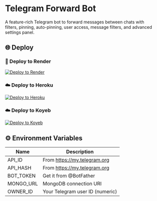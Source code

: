 # Telegram Forward Bot

A feature-rich Telegram bot to forward messages between chats with filters, pinning, auto-pinning, user access, message filters, and advanced settings panel.

## 🌐 Deploy

### 🚀 Deploy to Render

[![Deploy to Render](https://render.com/images/deploy-to-render-button.svg)](https://render.com/deploy?repo=https://github.com/jairamjiki/Forward-bot)

### ☁️ Deploy to Heroku

[![Deploy to Heroku](https://www.herokucdn.com/deploy/button.svg)](https://heroku.com/deploy?template=https://github.com/jairamjiki/Forward-bot)

### ☁️ Deploy to Koyeb

[![Deploy to Koyeb](https://www.koyeb.com/static/deploy/button.svg)](https://app.koyeb.com/deploy?type=git&repository=github.com/jairamjiki/Forward-bot&branch=main&run_command=python3%20main.py&build_command=pip%20install%20-r%20requirements.txt)

## ⚙️ Environment Variables

| Name       | Description                         |
|------------|-------------------------------------|
| API_ID     | From https://my.telegram.org        |
| API_HASH   | From https://my.telegram.org        |
| BOT_TOKEN  | Get it from @BotFather              |
| MONGO_URL  | MongoDB connection URI              |
| OWNER_ID   | Your Telegram user ID (numeric)     |
